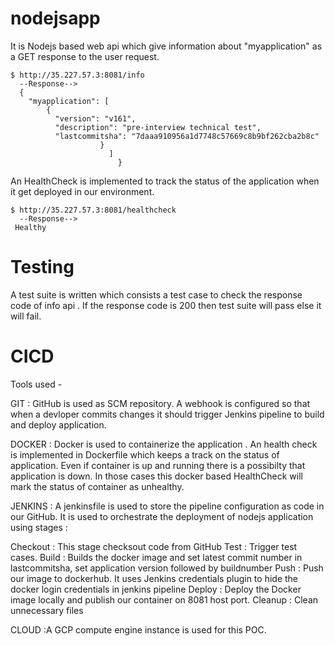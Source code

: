 # nodejsapp
It is Nodejs based web api which give information about "myapplication" as a GET response to the user request.

    $ http://35.227.57.3:8081/info 
      --Response-->
      {
        "myapplication": [
            {
              "version": "v161",
              "description": "pre-interview technical test",
              "lastcommitsha": "7daaa910956a1d7748c57669c8b9bf262cba2b8c"
                        }
                          ]
                            }

An HealthCheck is implemented to track the status of the application when it get deployed in our environment.

    $ http://35.227.57.3:8081/healthcheck
      --Response-->
     Healthy
     
# Testing

A test suite is written which consists a test case to check the response code of info api . If the response code is 200 then test suite will pass else it will fail.

# CICD 

Tools used - 

GIT : GitHub is used as SCM repository. A webhook is configured so that when a devloper commits changes it should trigger Jenkins pipeline to build and deploy application. 

DOCKER : Docker is used to containerize the application . An health check is implemented in Dockerfile which keeps a track on the  status of application. Even if container is up and running there is a possibilty that application is down. In those cases this docker based HealthCheck will mark the status of container as unhealthy.

JENKINS : A jenkinsfile is used to store the pipeline configuration as code in our GitHub. It is used to orchestrate the deployment of nodejs application using stages  :

  Checkout : This stage checksout code from GitHub
  Test     : Trigger test cases.
  Build    : Builds the docker image and set latest commit number in lastcommitsha, set application version followed by buildnumber
  Push     : Push our image to dockerhub. It uses Jenkins credentials plugin to hide the docker login credentials in jenkins pipeline
  Deploy   : Deploy the Docker image locally and publish our container on 8081 host port.
  Cleanup  : Clean unnecessary files
  

CLOUD :A GCP compute engine instance is used for this POC.
 
